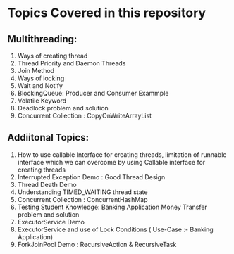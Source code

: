 # Topics Covered in this repository

## Multithreading:
1) Ways of creating thread
2) Thread Priority and Daemon Threads
3) Join Method
4) Ways of locking
5) Wait and Notify
6) BlockingQueue: Producer and Consumer Exammple
7) Volatile Keyword
8) Deadlock problem and solution
9) Concurrent Collection : CopyOnWriteArrayList

## Addiitonal Topics:
1) How to use callable Interface for creating threads, limitation of runnable interface which we can overcome by using Callable interface for creating threads
2) Interrupted Exception Demo : Good Thread Design
3) Thread Death Demo
4) Understanding TIMED_WAITING thread state
5) Concurrent Collection : ConcurrentHashMap
6) Testing Student Knowledge: Banking Application Money Transfer problem and solution
6) ExecutorService Demo
7) ExecutorService and use of Lock Conditions ( Use-Case :-  Banking Application)
8) ForkJoinPool Demo : RecursiveAction & RecursiveTask<R>

